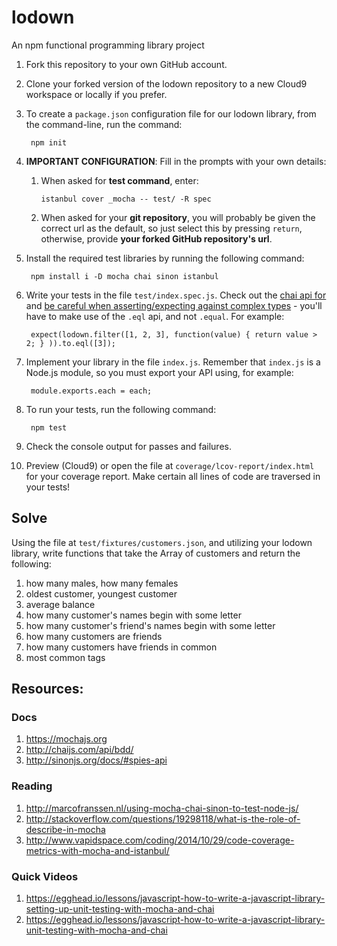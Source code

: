 # lodown
An npm functional programming library project

1. Fork this repository to your own GitHub account.
2. Clone your forked version of the lodown repository to a new Cloud9 workspace or locally if you prefer.
3. To create a `package.json` configuration file for our lodown library, from the command-line, run the command:
    
        npm init
4. **IMPORTANT CONFIGURATION**: Fill in the prompts with your own details:
    1. When asked for **test command**, enter:
        
        `istanbul cover _mocha -- test/ -R spec`

    2. When asked for your **git repository**, you will probably be given the correct url as the default, so just select this by pressing `return`, otherwise, provide **your forked GitHub repository's url**.
5. Install the required test libraries by running the following command:
    
        npm install i -D mocha chai sinon istanbul
6. Write your tests in the file `test/index.spec.js`. Check out the [chai api for ](http://chaijs.com/api/bdd/) and [be careful when asserting/expecting against complex types](http://stackoverflow.com/questions/17526805/chai-test-array-equality-doesnt-work-as-expected) - you'll have to make use of the `.eql` api, and not `.equal`. For example:
    
        expect(lodown.filter([1, 2, 3], function(value) { return value > 2; } )).to.eql([3]);
7. Implement your library in the file `index.js`. Remember that `index.js` is a Node.js module, so you must export your API using, for example:
    
        module.exports.each = each;
8. To run your tests, run the following command:
    
        npm test
9. Check the console output for passes and failures.
10. Preview (Cloud9) or open the file at `coverage/lcov-report/index.html` for your coverage report. Make certain all lines of code are traversed in your tests!

## Solve

Using the file at `test/fixtures/customers.json`, and utilizing your lodown library, write functions that take the Array of customers and return the following:

1. how many males, how many females
2. oldest customer, youngest customer
3. average balance
4. how many customer's names begin with some letter
5. how many customer's friend's names begin with some letter
6. how many customers are friends
7. how many customers have friends in common
8. most common tags

## Resources:

### Docs

1. https://mochajs.org
2. http://chaijs.com/api/bdd/
3. http://sinonjs.org/docs/#spies-api

### Reading
1. http://marcofranssen.nl/using-mocha-chai-sinon-to-test-node-js/
2. http://stackoverflow.com/questions/19298118/what-is-the-role-of-describe-in-mocha
3. http://www.vapidspace.com/coding/2014/10/29/code-coverage-metrics-with-mocha-and-istanbul/

### Quick Videos
1. https://egghead.io/lessons/javascript-how-to-write-a-javascript-library-setting-up-unit-testing-with-mocha-and-chai
2. https://egghead.io/lessons/javascript-how-to-write-a-javascript-library-unit-testing-with-mocha-and-chai